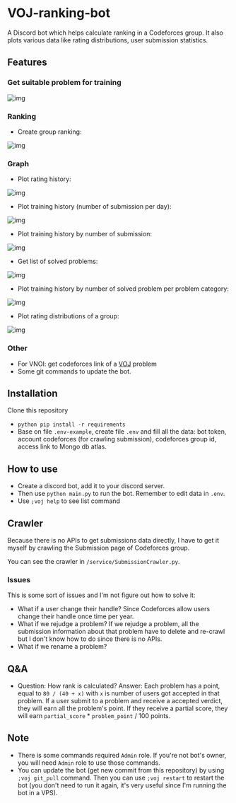 # VOJ-ranking-bot
 A Discord bot which helps calculate ranking in a Codeforces group. It also plots various data like rating distributions, user submission statistics.

## Features
### Get suitable problem for training

![img](images/gimme.png)


### Ranking
- Create group ranking:

![img](images/rank.png)

### Graph
- Plot rating history:

![img](images/exp.png)

- Plot training history (number of submission per day):

![img](images/hist.png)

- Plot training history by number of submission:

![img](images/hist.png)

- Get list of solved problems:

![img](images/stalk.png)

- Plot training history by number of solved problem per problem category:

![img](images/tagbar.png)

- Plot rating distributions of a group:

![img](images/group_hist.png)

### Other
- For VNOI: get codeforces link of a [VOJ](http://vn.spoj.com/) problem 
- Some git commands to update the bot.

## Installation
Clone this repository 
- `python pip install -r requirements`
- Base on file `.env-example`, create file `.env` and fill all the data: bot token, account codeforces (for crawling submission), codeforces group id, access link to Mongo db atlas.

## How to use
- Create a discord bot, add it to your discord server.
- Then use `python main.py` to run the bot. Remember to edit data in `.env`.
- Use `;voj help` to see list command

## Crawler
Because there is no APIs to get submissions data directly, I have to get it myself by crawling the Submission page of Codeforces group.

You can see the crawler in `/service/SubmissionCrawler.py`.

### Issues
This is some sort of issues and I'm not figure out how to solve it: 
- What if a user change their handle? Since Codeforces allow users change their handle once time per year. 
- What if we rejudge a problem? If we rejudge a problem, all the submission information about that problem have to delete and re-crawl but I don't know how to do since there is no APIs.
- What if we rename a problem? 


## Q&A
- Question: How rank is calculated? Answer: Each problem has a point, equal to `80 / (40 + x)` with `x` is number of users got accepted in that problem. If a user submit to a problem and receive a accepted verdict, they will earn all the problem's point. If they receive a partial score, they will earn `partial_score` * `problem_point` / 100 points.

## Note
- There is some commands required `Admin` role. If you're not bot's owner, you will need `Admin` role to use those commands.
- You can update the bot (get new commit from this repository) by using `;voj git_pull` command. Then you can use `;voj restart` to restart the bot (you don't need to run it again, it's very useful since I'm running the bot in a VPS).
